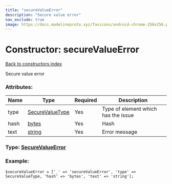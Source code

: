 ```yaml
---
title: "secureValueError"
description: "Secure value error"
nav_exclude: true
image: https://docs.madelineproto.xyz/favicons/android-chrome-256x256.png
---
```

# Constructor: secureValueError  
[Back to constructors index](/API_docs/constructors/index.html)



Secure value error

### Attributes:

| Name     |    Type       | Required | Description |
|----------|---------------|----------|-------------|
|type|[SecureValueType](/API_docs/types/SecureValueType.html) | Yes|Type of element which has the issue|
|hash|[bytes](/API_docs/types/bytes.html) | Yes|Hash|
|text|[string](/API_docs/types/string.html) | Yes|Error message|



### Type: [SecureValueError](/API_docs/types/SecureValueError.html)


### Example:

```
$secureValueError = ['_' => 'secureValueError', 'type' => SecureValueType, 'hash' => 'bytes', 'text' => 'string'];
```  
